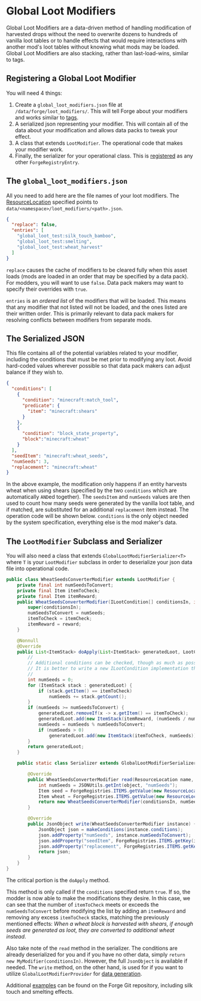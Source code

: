 Global Loot Modifiers
===========

Global Loot Modifiers are a data-driven method of handling modification of harvested drops without the need to overwrite dozens to hundreds of vanilla loot tables or to handle effects that would require interactions with another mod's loot tables without knowing what mods may be loaded. Global Loot Modifiers are also stacking, rather than last-load-wins, similar to tags.

Registering a Global Loot Modifier
-------------------------------

You will need 4 things:
1. Create a `global_loot_modifiers.json` file at `/data/forge/loot_modifiers/`.
    This will tell Forge about your modifiers and works similar to [tags][].
2. A serialized json representing your modifier.
    This will contain all of the data about your modification and allows data packs to tweak your effect.
3. A class that extends `LootModifier`.
    The operational code that makes your modifier work.
4. Finally, the serializer for your operational class.
    This is [registered] as any other `ForgeRegistryEntry`.

The `global_loot_modifiers.json`
-------------------------------

All you need to add here are the file names of your loot modifiers. The [ResourceLocation][resloc] specified points to `data/<namespace>/loot_modifiers/<path>.json`.

```json
{
  "replace": false,
  "entries": [
    "global_loot_test:silk_touch_bamboo",
    "global_loot_test:smelting",
    "global_loot_test:wheat_harvest"
  ]
}
```

`replace` causes the cache of modifiers to be cleared fully when this asset loads (mods are loaded in an order that may be specified by a data pack). For modders, you will want to use `false`. Data pack makers may want to specify their overrides with `true`.

`entries` is an *ordered list* of the modifiers that will be loaded. This means that any modifier that not listed will not be loaded, and the ones listed are their written order. This is primarily relevant to data pack makers for resolving conflicts between modifiers from separate mods.

The Serialized JSON
-------------------------------

This file contains all of the potential variables related to your modifier, including the conditions that must be met prior to modifying any loot. Avoid hard-coded values wherever possible so that data pack makers can adjust balance if they wish to.
```json
{
  "conditions": [
    {
      "condition": "minecraft:match_tool",
      "predicate": {
        "item": "minecraft:shears"
      }
    },
    {
      "condition": "block_state_property",
      "block":"minecraft:wheat"
    }
  ],
  "seedItem": "minecraft:wheat_seeds",
  "numSeeds": 3,
  "replacement": "minecraft:wheat"
}
```

In the above example, the modification only happens if an entity harvests wheat when using shears (specified by the two `conditions` which are automatically `AND`ed together). The `seedsItem` and `numSeeds` values are then used to count how many seeds were generated by the vanilla loot table, and if matched, are substituted for an additional `replacement` item instead. The operation code will be shown below.
`conditions` is the only object needed by the system specification, everything else is the mod maker's data.

The `LootModifier` Subclass and Serializer
-------------------------------

You will also need a class that extends `GlobalLootModifierSerializer<T>` where `T` is your `LootModifier` subclass in order to deserialize your json data file into operational code.

```java
public class WheatSeedsConverterModifier extends LootModifier {
    private final int numSeedsToConvert;
    private final Item itemToCheck;
    private final Item itemReward;
    public WheatSeedsConverterModifier(ILootCondition[] conditionsIn, int numSeeds, Item itemCheck, Item reward) {
        super(conditionsIn);
        numSeedsToConvert = numSeeds;
        itemToCheck = itemCheck;
        itemReward = reward;
    }

    @Nonnull
    @Override
    public List<ItemStack> doApply(List<ItemStack> generatedLoot, LootContext context) {
        //
        // Additional conditions can be checked, though as much as possible should be parameterized via JSON data.
        // It is better to write a new ILootCondition implementation than to do things here.
        //
        int numSeeds = 0;
        for (ItemStack stack : generatedLoot) {
            if (stack.getItem() == itemToCheck)
                numSeeds += stack.getCount();
        }
        if (numSeeds >= numSeedsToConvert) {
            generatedLoot.removeIf(x -> x.getItem() == itemToCheck);
            generatedLoot.add(new ItemStack(itemReward, (numSeeds / numSeedsToConvert)));
            numSeeds = numSeeds % numSeedsToConvert;
            if (numSeeds > 0)
                generatedLoot.add(new ItemStack(itemToCheck, numSeeds));
        }
        return generatedLoot;
    }

    public static class Serializer extends GlobalLootModifierSerializer<WheatSeedsConverterModifier> {

        @Override
        public WheatSeedsConverterModifier read(ResourceLocation name, JsonObject object, ILootCondition[] conditionsIn) {
            int numSeeds = JSONUtils.getInt(object, "numSeeds");
            Item seed = ForgeRegistries.ITEMS.getValue(new ResourceLocation((JSONUtils.getString(object, "seedItem"))));
            Item wheat = ForgeRegistries.ITEMS.getValue(new ResourceLocation(JSONUtils.getString(object, "replacement")));
            return new WheatSeedsConverterModifier(conditionsIn, numSeeds, seed, wheat);
        }

        @Override
        public JsonObject write(WheatSeedsConverterModifier instance) {
            JsonObject json = makeConditions(instance.conditions);
            json.addProperty("numSeeds", instance.numSeedsToConvert);
            json.addProperty("seedItem", ForgeRegistries.ITEMS.getKey(instance.itemToCheck).toString());
            json.addProperty("replacement", ForgeRegistries.ITEMS.getKey(instance.itemReward).toString());
            return json;
        }
    }
}
```

The critical portion is the `doApply` method.

This method is only called if the `conditions` specified return `true`. If so, the modder is now able to make the modifications they desire. In this case, we can see that the number of `itemToCheck` meets or exceeds the `numSeedsToConvert` before modifying the list by adding an `itemReward` and removing any excess `itemToCheck` stacks, matching the previously mentioned effects: *When a wheat block is harvested with shears, if enough seeds are generated as loot, they are converted to additional wheat instead*.

Also take note of the `read` method in the serializer. The conditions are already deserialized for you and if you have no other data, simply `return new MyModifier(conditionsIn)`. However, the full `JsonObject` is available if needed. The `write` method, on the other hand, is used for if you want to utilize `GlobalLootModifierProvider` for [data generation][datagen].

Additional [examples] can be found on the Forge Git repository, including silk touch and smelting effects.

[tags]: ../유틸리티/태그.md
[resloc]: ../개념들/리소스.md#ResourceLocation
[registered]: ../개념들/레지스트리.md#registering-things
[datagen]: ../데이터생성기/소개.md
[examples]: https://github.com/MinecraftForge/MinecraftForge/blob/1.15.x/src/test/java/net/minecraftforge/debug/gameplay/loot/GlobalLootModifiersTest.java

